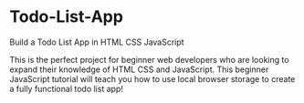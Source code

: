 # Todo-List-App
Build a Todo List App in HTML CSS JavaScript 

This is the perfect project for beginner web developers who are looking to expand their knowledge of HTML CSS and JavaScript. This beginner JavaScript tutorial will teach you how to use local browser storage to create a fully functional todo list app!
